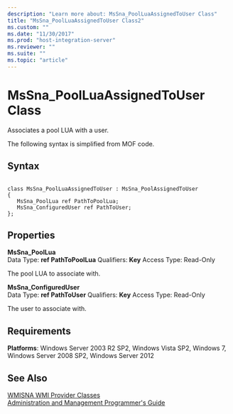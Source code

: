 ```yaml
---
description: "Learn more about: MsSna_PoolLuaAssignedToUser Class"
title: "MsSna_PoolLuaAssignedToUser Class2"
ms.custom: ""
ms.date: "11/30/2017"
ms.prod: "host-integration-server"
ms.reviewer: ""
ms.suite: ""
ms.topic: "article"
---
```

# MsSna_PoolLuaAssignedToUser Class
Associates a pool LUA with a user.  
  
 The following syntax is simplified from MOF code.  
  
## Syntax  
  
```  
  
class MsSna_PoolLuaAssignedToUser : MsSna_PoolAssignedToUser  
{  
   MsSna_PoolLua ref PathToPoolLua;  
   MsSna_ConfiguredUser ref PathToUser;  
};  
```  
  
## Properties  
 **MsSna_PoolLua**  
 Data Type: **ref PathToPoolLua** Qualifiers: **Key** Access Type: Read-Only  
  
 The pool LUA to associate with.  
  
 **MsSna_ConfiguredUser**  
 Data Type: **ref PathToUser** Qualifiers: **Key** Access Type: Read-Only  
  
 The user to associate with.  
  
## Requirements  
 **Platforms**: Windows Server 2003 R2 SP2, Windows Vista SP2, Windows 7, Windows Server 2008 SP2, Windows Server 2012  
  
## See Also  
 [WMISNA WMI Provider Classes](../core/wmisna-wmi-provider-classes2.md)   
 [Administration and Management Programmer's Guide](./administration-and-management-programmer-s-guide2.md)
